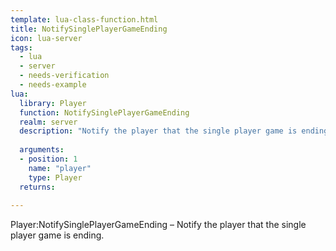 ```yaml
---
template: lua-class-function.html
title: NotifySinglePlayerGameEnding
icon: lua-server
tags:
  - lua
  - server
  - needs-verification
  - needs-example
lua:
  library: Player
  function: NotifySinglePlayerGameEnding
  realm: server
  description: "Notify the player that the single player game is ending."
  
  arguments:
  - position: 1
    name: "player"
    type: Player
  returns:
    
---
```


<div class="lua__search__keywords">
Player:NotifySinglePlayerGameEnding &#x2013; Notify the player that the single player game is ending.
</div>
